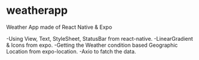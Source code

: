 # weatherapp

Weather App made of React Native & Expo

-Using View, Text, StyleSheet, StatusBar from react-native.
-LinearGradient & Icons from expo.
-Getting the Weather condition based Geographic Location from expo-location.
-Axio to fatch the data.
